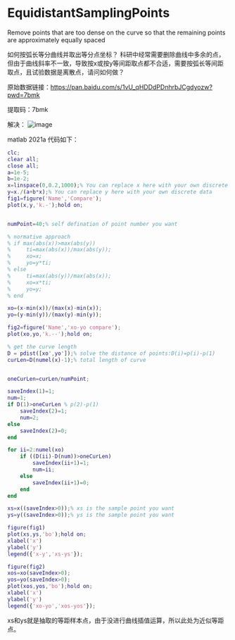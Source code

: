 # EquidistantSamplingPoints
Remove points that are too dense on the curve so that the remaining points are approximately equally spaced

如何按弧长等分曲线并取出等分点坐标？
科研中经常需要删除曲线中多余的点，但由于曲线斜率不一致，导致按x或按y等间距取点都不合适，需要按弧长等间距取点，且试验数据是离散点，请问如何做？


原始数据链接：https://pan.baidu.com/s/1vU_qHDDdPDnhrbJCgdyozw?pwd=7bmk

提取码：7bmk

解决：
![image](https://user-images.githubusercontent.com/21994802/236097308-9910c61c-0e0c-4f54-8ee7-57a20359d572.png)

matlab 2021a 代码如下：
```matlab
clc;
clear all;
close all;
a=1e-5;
b=1e-2;
x=linspace(0,0.2,1000);% You can replace x here with your own discrete data
y=x./(a+b*x);% You can replace y here with your own discrete data
fig1=figure('Name','Compare');
plot(x,y,'k.-');hold on;


numPoint=40;% self defination of point number you want

% normative approach
% if max(abs(x))>max(abs(y))
%     ti=max(abs(x))/max(abs(y));
%     xo=x;
%     yo=y*ti;
% else
%     ti=max(abs(y))/max(abs(x));
%     xo=x*ti;
%     yo=y;
% end

xo=(x-min(x))/(max(x)-min(x));
yo=(y-min(y))/(max(y)-min(y));

fig2=figure('Name','xo-yo compare');
plot(xo,yo,'k.--');hold on;

% get the curve length
D = pdist([xo',yo']);% solve the distance of points:D(i)=p(i)-p(1)
curLen=D(numel(x)-1);% total length of curve


oneCurLen=curLen/numPoint;

saveIndex(1)=1;
num=1;
if D(1)>oneCurLen % p(2)-p(1)
    saveIndex(2)=1;
    num=2;
else
    saveIndex(2)=0;
end

for ii=2:numel(xo)
    if ((D(ii)-D(num))>oneCurLen)
        saveIndex(ii+1)=1;
        num=ii;
    else
        saveIndex(ii+1)=0;
    end
end

xs=x((saveIndex>0));% xs is the sample point you want
ys=y((saveIndex>0));% ys is the sample point you want

figure(fig1)
plot(xs,ys,'bo');hold on;
xlabel('x')
ylabel('y')
legend({'x-y','xs-ys'});

figure(fig2)
xos=xo(saveIndex>0);
yos=yo(saveIndex>0);
plot(xos,yos,'bo');hold on;
xlabel('x')
ylabel('y')
legend({'xo-yo','xos-yos'});
```
xs和ys就是抽取的等距样本点，由于没进行曲线插值运算，所以此处为近似等距点。
